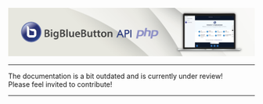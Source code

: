 ![BBB-Logo](../images/header.png)

---

<div class="warning">
    The documentation is a bit outdated and is currently under review!<br>
    Please feel invited to contribute!
</div>

---